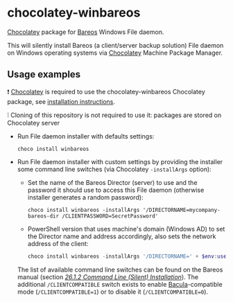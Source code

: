 chocolatey-winbareos
====================

[Chocolatey](http://chocolatey.org) package for [Bareos](http://www.bareos.org) Windows File daemon.

This will silently install Bareos (a client/server backup solution) File daemon on Windows operating systems via [Chocolatey](http://chocolatey.org) Machine Package Manager.

Usage examples
--------------

:exclamation: [Chocolatey](http://chocolatey.org) is required to use the chocolatey-winbareos Chocolatey package, see [installation instructions](https://github.com/chocolatey/chocolatey/wiki/Installation).

:grey_exclamation: Cloning of this repository is not required to use it: packages are stored on Chocolatey server

* Run File daemon installer with defaults settings:
    ```Batchfile
    choco install winbareos
    ```

* Run File daemon installer with custom settings by providing the installer some command line switches (via Chocolatey `-installArgs` option):

    * Set the name of the Bareos Director (server) to use and the password it should use to access this File daemon (otherwise installer generates a random password):
        ```Batchfile
        choco install winbareos -installArgs '/DIRECTORNAME=mycompany-bareos-dir /CLIENTPASSWORD=SecretPassword'
        ```

    * PowerShell version that uses machine's domain (Windows AD) to set the Director name and address accordingly, also sets the network address of the client:
        ```PowerShell
        choco install winbareos -installArgs '/DIRECTORNAME=' + $env:userdnsdomain + '-bareos-dir /DIRECTORADDRESS=bareos.' + $env:userdnsdomain + ' /CLIENTADDRESS=' + $env:ComputerName.ToLower() + '.' + $env:userdnsdomain
        ```

    The list of available command line switches can be found on the Bareos manual (section [*26.1.2 Command Line (Silent) Installation*](http://doc.bareos.org/master/html/bareos-manual-main-reference.html#x1-25100026.1.2)).
    The additional `/CLIENTCOMPATIBLE` switch exists to enable [Bacula](http://bacula.org)-compatible mode (`/CLIENTCOMPATIBLE=1`) or to disable it  (`/CLIENTCOMPATIBLE=0`).
